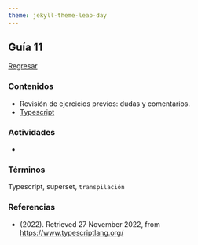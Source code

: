 ```yaml
---
theme: jekyll-theme-leap-day
---
```


## Guía 11

[Regresar](/DAWM/)

### Contenidos

* Revisión de ejercicios previos: dudas y comentarios.
* [Typescript](https://www.typescriptlang.org/)



### Actividades

* 
	
### Términos

Typescript, superset, `transpilación`

### Referencias

* (2022). Retrieved 27 November 2022, from https://www.typescriptlang.org/
